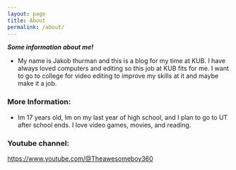 ```yaml
---
layout: page
title: About
permalink: /about/ 
---
```


***Some information about me!***
- My name is Jakob thurman and this is a blog for my time at KUB. I have always loved computers and editing so this job at KUB fits for me. I want to go to college for video editing to improve my skills at it and maybe make it a job.
### More Information:
- Im 17 years old, Im on my last year of high school, and I plan to go to UT after school ends. I love video games, movies, and reading. 

### Youtube channel: 
<https://www.youtube.com/@Theawesomeboy360>


